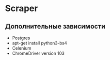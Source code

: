# Scraper

## Дополнительные зависимости
- Postgres
- apt-get install python3-bs4
- Celenium
- ChromeDriver version 103